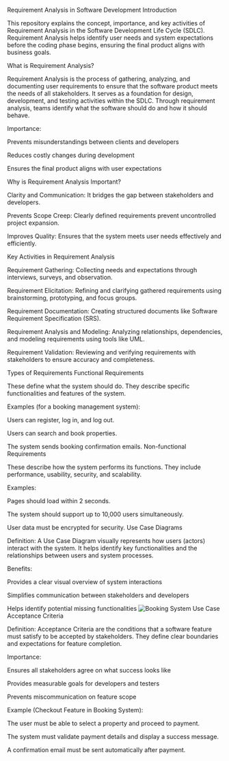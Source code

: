 Requirement Analysis in Software Development
Introduction

This repository explains the concept, importance, and key activities of Requirement Analysis in the Software Development Life Cycle (SDLC).
Requirement Analysis helps identify user needs and system expectations before the coding phase begins, ensuring the final product aligns with business goals.

What is Requirement Analysis?

Requirement Analysis is the process of gathering, analyzing, and documenting user requirements to ensure that the software product meets the needs of all stakeholders.
It serves as a foundation for design, development, and testing activities within the SDLC.
Through requirement analysis, teams identify what the software should do and how it should behave.

Importance:

Prevents misunderstandings between clients and developers

Reduces costly changes during development

Ensures the final product aligns with user expectations

Why is Requirement Analysis Important?

Clarity and Communication: It bridges the gap between stakeholders and developers.

Prevents Scope Creep: Clearly defined requirements prevent uncontrolled project expansion.

Improves Quality: Ensures that the system meets user needs effectively and efficiently.

Key Activities in Requirement Analysis

Requirement Gathering: Collecting needs and expectations through interviews, surveys, and observation.

Requirement Elicitation: Refining and clarifying gathered requirements using brainstorming, prototyping, and focus groups.

Requirement Documentation: Creating structured documents like Software Requirement Specification (SRS).

Requirement Analysis and Modeling: Analyzing relationships, dependencies, and modeling requirements using tools like UML.

Requirement Validation: Reviewing and verifying requirements with stakeholders to ensure accuracy and completeness.

Types of Requirements
Functional Requirements

These define what the system should do.
They describe specific functionalities and features of the system.

Examples (for a booking management system):

Users can register, log in, and log out.

Users can search and book properties.

The system sends booking confirmation emails.
Non-functional Requirements

These describe how the system performs its functions.
They include performance, usability, security, and scalability.

Examples:

Pages should load within 2 seconds.

The system should support up to 10,000 users simultaneously.

User data must be encrypted for security.
Use Case Diagrams

Definition:
A Use Case Diagram visually represents how users (actors) interact with the system.
It helps identify key functionalities and the relationships between users and system processes.

Benefits:

Provides a clear visual overview of system interactions

Simplifies communication between stakeholders and developers

Helps identify potential missing functionalities
![Booking System Use Case](alx-booking-uc.png.)
Acceptance Criteria

Definition:
Acceptance Criteria are the conditions that a software feature must satisfy to be accepted by stakeholders.
They define clear boundaries and expectations for feature completion.

Importance:

Ensures all stakeholders agree on what success looks like

Provides measurable goals for developers and testers

Prevents miscommunication on feature scope

Example (Checkout Feature in Booking System):

The user must be able to select a property and proceed to payment.

The system must validate payment details and display a success message.

A confirmation email must be sent automatically after payment.

